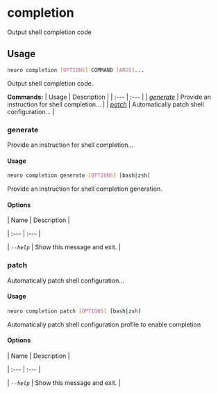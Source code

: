 # completion

Output shell completion code

## Usage

```bash
neuro completion [OPTIONS] COMMAND [ARGS]...
```

Output shell completion code.

**Commands:**
| Usage | Description |
| :--- | :--- |
| [_generate_](completion.md#generate) | Provide an instruction for shell completion... |
| [_patch_](completion.md#patch) | Automatically patch shell configuration... |


### generate



Provide an instruction for shell completion...



#### Usage

```bash
neuro completion generate [OPTIONS] [bash|zsh]
```

Provide an instruction for shell completion generation.

#### Options


| Name | Description |

| :--- | :--- |

| _`--help`_ | Show this message and exit. |




### patch



Automatically patch shell configuration...



#### Usage

```bash
neuro completion patch [OPTIONS] [bash|zsh]
```

Automatically patch shell configuration profile to enable completion

#### Options


| Name | Description |

| :--- | :--- |

| _`--help`_ | Show this message and exit. |



